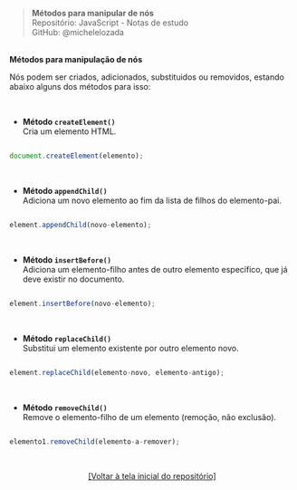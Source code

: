 > **Métodos para manipular de nós**  
> Repositório: JavaScript - Notas de estudo     
> GitHub: @michelelozada
&nbsp;
     
&nbsp;  
**Métodos para manipulação de nós**
&nbsp; 

Nós podem ser criados, adicionados, substituidos ou removidos, estando abaixo alguns dos métodos para isso:  

&nbsp; 

- **Método `createElement()`**  
Cria um elemento HTML.  
```js

document.createElement(elemento);
````

&nbsp; 

- **Método `appendChild()`**  
Adiciona um novo elemento ao fim da lista de filhos do elemento-pai.   
```js

element.appendChild(novo-elemento);
```

&nbsp; 

- **Método `insertBefore()`**  
Adiciona um elemento-filho antes de outro elemento específico, que já deve existir no documento.    
```js

element.insertBefore(novo-elemento);
```

&nbsp; 

- **Método `replaceChild()`**     
Substitui um elemento existente por outro elemento novo.  
```js

element.replaceChild(elemento-novo, elemento-antigo);
```

&nbsp; 

- **Método `removeChild()`**  
Remove o elemento-filho de um elemento (remoção, não exclusão).  
```js

elemento1.removeChild(elemento-a-remover);
```

&nbsp; 

<div align="center">
<a href="https://github.com/michelelozada/JavaScript-Study-Notes">[Voltar à tela inicial do repositório]</a>
</div>